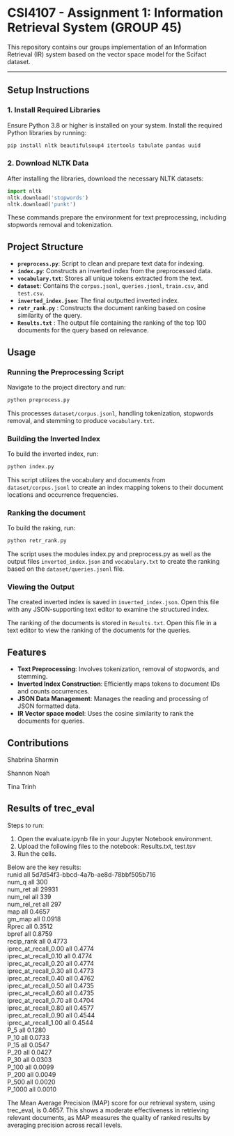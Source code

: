 # CSI4107 - Assignment 1: Information Retrieval System (GROUP 45)

This repository contains our groups implementation of an Information Retrieval (IR) system based on the vector space model for the Scifact dataset.

---

## **Setup Instructions**

### 1. Install Required Libraries

Ensure Python 3.8 or higher is installed on your system. Install the required Python libraries by running:

```bash
pip install nltk beautifulsoup4 itertools tabulate pandas uuid
```

### 2. Download NLTK Data

After installing the libraries, download the necessary NLTK datasets:

```python
import nltk
nltk.download('stopwords')
nltk.download('punkt')
```

These commands prepare the environment for text preprocessing, including stopwords removal and tokenization.

## Project Structure

- **`preprocess.py`**: Script to clean and prepare text data for indexing.
- **`index.py`**: Constructs an inverted index from the preprocessed data.
- **`vocabulary.txt`**: Stores all unique tokens extracted from the text.
- **`dataset`**: Contains the `corpus.jsonl`, `queries.jsonl`, `train.csv`, and `test.csv`.
- **`inverted_index.json`**: The final outputted inverted index.
- **`retr_rank.py`** : Constructs the document ranking based on cosine similarity of the query.
- **`Results.txt`** : The output file containing the ranking of the top 100 documents for the query based on relevance.

## Usage

### Running the Preprocessing Script

Navigate to the project directory and run:

```bash
python preprocess.py
```

This processes `dataset/corpus.jsonl`, handling tokenization, stopwords removal, and stemming to produce `vocabulary.txt`.

### Building the Inverted Index

To build the inverted index, run:

```bash
python index.py
```

This script utilizes the vocabulary and documents from `dataset/corpus.jsonl` to create an index mapping tokens to their document locations and occurrence frequencies.

### Ranking the document

To build the raking, run:

```bash
python retr_rank.py
```

The script uses the modules index.py and preprocess.py as well as the output files `inverted_index.json` and `vocabulary.txt` to create the ranking based on the `dataset/queries.jsonl` file.

### Viewing the Output

The created inverted index is saved in `inverted_index.json`. Open this file with any JSON-supporting text editor to examine the structured index.

The ranking of the documents is stored in `Results.txt`. Open this file in a text editor to view the ranking of the documents for the queries.

## Features

- **Text Preprocessing**: Involves tokenization, removal of stopwords, and stemming.
- **Inverted Index Construction**: Efficiently maps tokens to document IDs and counts occurrences.
- **JSON Data Management**: Manages the reading and processing of JSON formatted data.
- **IR Vector space model**: Uses the cosine similarity to rank the documents for queries.

## Contributions

Shabrina Sharmin

Shannon Noah

Tina Trinh

## Results of trec_eval

Steps to run:

1. Open the evaluate.ipynb file in your Jupyter Notebook environment.
2. Upload the following files to the notebook: Results.txt, test.tsv
3. Run the cells.

Below are the key results: <br>
runid all 5d7d54f3-bbcd-4a7b-ae8d-78bbf505b716 <br>
num_q all 300 <br>
num_ret all 29931 <br>
num_rel all 339 <br>
num_rel_ret all 297 <br>
map all 0.4657 <br>
gm_map all 0.0918 <br>
Rprec all 0.3512 <br>
bpref all 0.8759 <br>
recip_rank all 0.4773 <br>
iprec_at_recall_0.00 all 0.4774 <br>
iprec_at_recall_0.10 all 0.4774 <br>
iprec_at_recall_0.20 all 0.4774 <br>
iprec_at_recall_0.30 all 0.4773 <br>
iprec_at_recall_0.40 all 0.4762 <br>
iprec_at_recall_0.50 all 0.4735 <br>
iprec_at_recall_0.60 all 0.4735 <br>
iprec_at_recall_0.70 all 0.4704 <br>
iprec_at_recall_0.80 all 0.4577 <br>
iprec_at_recall_0.90 all 0.4544 <br>
iprec_at_recall_1.00 all 0.4544 <br>
P_5 all 0.1280 <br>
P_10 all 0.0733 <br>
P_15 all 0.0547 <br>
P_20 all 0.0427 <br>
P_30 all 0.0303 <br>
P_100 all 0.0099 <br>
P_200 all 0.0049 <br>
P_500 all 0.0020 <br>
P_1000 all 0.0010 <br>


The Mean Average Precision (MAP) score for our retrieval system, using trec_eval, is 0.4657. This shows a moderate effectiveness in retrieving relevant documents, as MAP measures the quality of ranked results by averaging precision across recall levels.